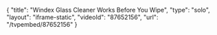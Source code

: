 {
    "title": "Windex Glass Cleaner Works Before You Wipe",
    "type": "solo",
    "layout": "iframe-static",
    "videoId": "87652156",
    "url": "\/tvpembed\/87652156"
}